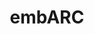 ---
layout: post
categories: tools
title:  embARC
maintenance-organization: Library of Congress
capabilities: Identify and extract complete metadata from SMPTE DPX image files.
formats: dpx
description: embARC is written in Java. The FITS tool wrapper uses the provided API. Raw tool output is provided in XML format.
usage-note: Although the standalone embARC application processes DPX sequences natively, this integration with FITS only supports the processing of DPX files individually and not as a sequence.
more-info-url: https://www.digitizationguidelines.gov/guidelines/embARC.html
---